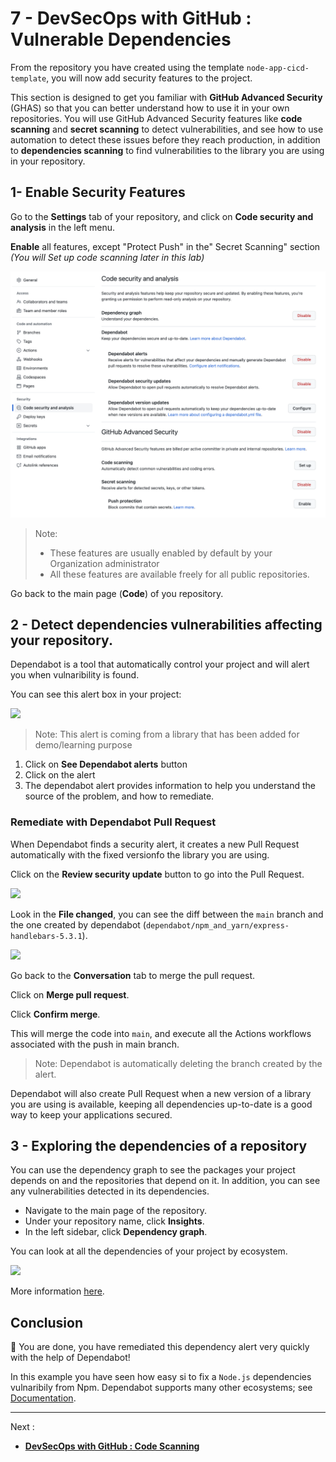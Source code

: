 # 7 - DevSecOps with GitHub : Vulnerable Dependencies 

From the repository you have created using the template `node-app-cicd-template`, you will now add security features to the project.


This section is designed to get you familiar with **GitHub Advanced Security** (GHAS) so that you can better understand how to use it in your own repositories. You will use GitHub Advanced Security features like **code scanning** and **secret scanning** to detect vulnerabilities, and see how to use automation to detect these issues before they reach production, in addition to **dependencies scanning** to find vulnerabilities to the library you are using in your repository.


## 1- Enable Security Features

Go to the **Settings** tab of your repository, and click on **Code security and analysis** in the left menu.

**Enable** all features, except "Protect Push" in the" Secret Scanning" section _(You will Set up code scanning later in this lab)_



![](../images/img-020.png)


> Note: 
>   - These features are usually enabled by default by your Organization administrator
>   - All these features are available freely for all public repositories.


Go back to the main page (**Code**) of you repository.

## 2 - Detect dependencies vulnerabilities affecting your repository.

Dependabot is a tool that automatically control your project and will alert you when vulnaribility is found.

You can see this alert box in your project:

![](../images/img-021.png)


> Note: This alert is coming from a library that has been added for demo/learning purpose

1. Click on **See Dependabot alerts** button
2. Click on the alert
3. The dependabot alert provides information to help you understand the source of the problem, and how to remediate.


### Remediate with Dependabot Pull Request

When Dependabot finds a security alert, it creates a new Pull Request automatically with the fixed versionfo the library you are using.

Click on the **Review security update** button to go into the Pull Request.

![](../images/img-022.png)

Look in the **File changed**, you can see the diff between the `main` branch and the one created by dependabot (`dependabot/npm_and_yarn/express-handlebars-5.3.1`).

![](../images/img-023.png)


Go back to the **Conversation** tab to merge the pull request.

Click on **Merge pull request**.

Click **Confirm merge**.

This will merge the code into `main`, and execute all the Actions workflows associated with the push in main branch. 


> Note: Dependabot is automatically deleting the branch created by the alert.

Dependabot will also create Pull Request when a new version of a library you are using is available, keeping all dependencies up-to-date is a good way to keep your applications secured.


## 3 - Exploring the dependencies of a repository

You can use the dependency graph to see the packages your project depends on and the repositories that depend on it. In addition, you can see any vulnerabilities detected in its dependencies.

- Navigate to the main page of the repository.
- Under your repository name, click **Insights**.
- In the left sidebar, click **Dependency graph**.

You can look at all the dependencies of your project by ecosystem.

![](../images/img-024.png)

More information [here](https://docs.github.com/en/code-security/supply-chain-security/understanding-your-software-supply-chain/exploring-the-dependencies-of-a-repository).


## Conclusion

👏  You are done, you have remediated this dependency alert very quickly with the help of Dependabot!


In this example you have seen how easy si to fix a `Node.js` dependencies vulnaribily from Npm. Dependabot supports many other ecosystems; see [Documentation](https://docs.github.com/en/code-security/supply-chain-security/keeping-your-dependencies-updated-automatically/configuration-options-for-dependency-updates#package-ecosystem).


---

Next : 
  - **[DevSecOps with GitHub : Code Scanning](008-devsecops-code-scanning.md)**
